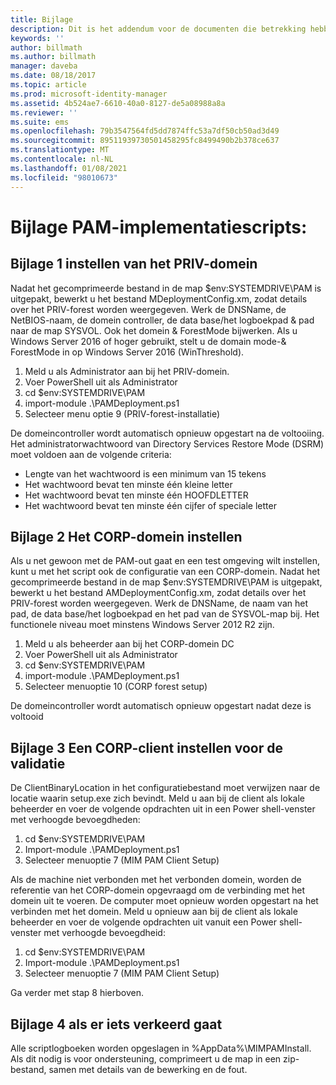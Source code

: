 ```yaml
---
title: Bijlage
description: Dit is het addendum voor de documenten die betrekking hebben op de implementatie van PAM met behulp van scripts. In het artikel wordt uitgelegd hoe u het PRIV- en CORP-domein kunt configureren en een client kunt instellen voor het uitvoeren van validatie. Tevens bevat het artikel informatie over hoe u hulp kunt aanvragen.
keywords: ''
author: billmath
ms.author: billmath
manager: daveba
ms.date: 08/18/2017
ms.topic: article
ms.prod: microsoft-identity-manager
ms.assetid: 4b524ae7-6610-40a0-8127-de5a08988a8a
ms.reviewer: ''
ms.suite: ems
ms.openlocfilehash: 79b3547564fd5dd7874ffc53a7df50cb50ad3d49
ms.sourcegitcommit: 89511939730501458295fc8499490b2b378ce637
ms.translationtype: MT
ms.contentlocale: nl-NL
ms.lasthandoff: 01/08/2021
ms.locfileid: "98010673"
---
```

# <a name="pam-deployment-scripts-addendum"></a>Bijlage PAM-implementatiescripts:

## <a name="addendum-1-setting-up-the-priv-domain"></a>Bijlage 1 instellen van het PRIV-domein

Nadat het gecomprimeerde bestand in de map $env:SYSTEMDRIVE\PAM is uitgepakt, bewerkt u het bestand MDeploymentConfig.xm, zodat details over het PRIV-forest worden weergegeven. Werk de DNSName, de NetBIOS-naam, de domein controller, de data base/het logboekpad & pad naar de map SYSVOL. Ook het domein & ForestMode bijwerken. Als u Windows Server 2016 of hoger gebruikt, stelt u de domain mode-& ForestMode in op Windows Server 2016 (WinThreshold).

1. Meld u als Administrator aan bij het PRIV-domein.
2. Voer PowerShell uit als Administrator
3. cd $env:SYSTEMDRIVE\PAM
4. import-module .\PAMDeployment.ps1
5. Selecteer menu optie 9 (PRIV-forest-installatie)


De domeincontroller wordt automatisch opnieuw opgestart na de voltooiing. Het administratorwachtwoord van Directory Services Restore Mode (DSRM) moet voldoen aan de volgende criteria:

  * Lengte van het wachtwoord is een minimum van 15 tekens
  * Het wachtwoord bevat ten minste één kleine letter
  * Het wachtwoord bevat ten minste één HOOFDLETTER
  * Het wachtwoord bevat ten minste één cijfer of speciale letter

## <a name="addendum-2-setting-up-the-corp-domain"></a>Bijlage 2 Het CORP-domein instellen

Als u net gewoon met de PAM-out gaat en een test omgeving wilt instellen, kunt u met het script ook de configuratie van een CORP-domein. Nadat het gecomprimeerde bestand in de map $env:SYSTEMDRIVE\PAM is uitgepakt, bewerkt u het bestand AMDeploymentConfig.xm, zodat details over het PRIV-forest worden weergegeven. Werk de DNSName, de naam van het pad, de data base/het logboekpad en het pad van de SYSVOL-map bij. Het functionele niveau moet minstens Windows Server 2012 R2 zijn.

1. Meld u als beheerder aan bij het CORP-domein DC
2. Voer PowerShell uit als Administrator
3. cd $env:SYSTEMDRIVE\PAM
4. import-module .\PAMDeployment.ps1
5. Selecteer menuoptie 10 (CORP forest setup)

De domeincontroller wordt automatisch opnieuw opgestart nadat deze is voltooid

## <a name="addendum-3-setting-up-a-corp-client-to-do-the-validation"></a>Bijlage 3 Een CORP-client instellen voor de validatie

De ClientBinaryLocation in het configuratiebestand moet verwijzen naar de locatie waarin setup.exe zich bevindt.
Meld u aan bij de client als lokale beheerder en voer de volgende opdrachten uit in een Power shell-venster met verhoogde bevoegdheden:

1. cd $env:SYSTEMDRIVE\PAM
2. Import-module .\PAMDeployment.ps1
3. Selecteer menuoptie 7 (MIM PAM Client Setup)


Als de machine niet verbonden met het verbonden domein, worden de referentie van het CORP-domein opgevraagd om de verbinding met het domein uit te voeren. De computer moet opnieuw worden opgestart na het verbinden met het domein. Meld u opnieuw aan bij de client als lokale beheerder en voer de volgende opdrachten uit vanuit een Power shell-venster met verhoogde bevoegdheid:

1. cd $env:SYSTEMDRIVE\PAM
2. Import-module .\PAMDeployment.ps1
3. Selecteer menuoptie 7 (MIM PAM Client Setup)

Ga verder met stap 8 hierboven.

## <a name="addendum-4-if-something-goes-wrong"></a>Bijlage 4 als er iets verkeerd gaat

Alle scriptlogboeken worden opgeslagen in %AppData%\MIMPAMInstall. Als dit nodig is voor ondersteuning, comprimeert u de map in een zip-bestand, samen met details van de bewerking en de fout.
